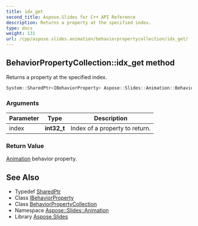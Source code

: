 ```yaml
---
title: idx_get
second_title: Aspose.Slides for C++ API Reference
description: Returns a property at the specified index.
type: docs
weight: 131
url: /cpp/aspose.slides.animation/behaviorpropertycollection/idx_get/
---
```

## BehaviorPropertyCollection::idx_get method


Returns a property at the specified index.

```cpp
System::SharedPtr<IBehaviorProperty> Aspose::Slides::Animation::BehaviorPropertyCollection::idx_get(int32_t index) const override
```


### Arguments

| Parameter | Type | Description |
| --- | --- | --- |
| index | **int32_t** | Index of a property to return. |

### Return Value

[Animation](../../) behavior property.

## See Also

* Typedef [SharedPtr](../../../system/sharedptr/)
* Class [IBehaviorProperty](../../ibehaviorproperty/)
* Class [BehaviorPropertyCollection](../)
* Namespace [Aspose::Slides::Animation](../../)
* Library [Aspose.Slides](../../../)
